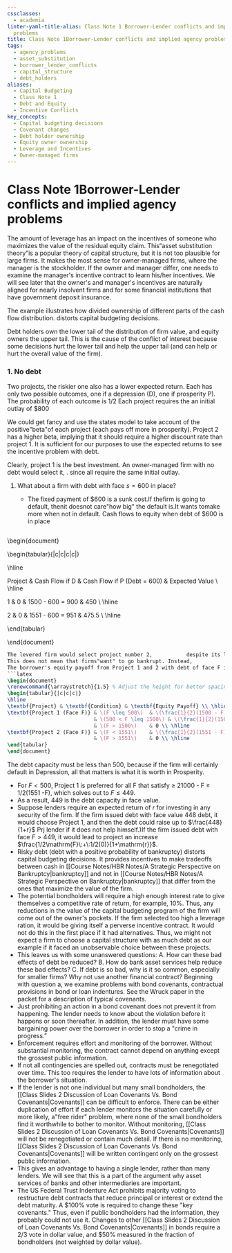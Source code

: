 ```yaml
---
cssclasses:
  - academia
linter-yaml-title-alias: Class Note 1 Borrower-Lender conflicts and implied agency
  problems
title: Class Note 1Borrower-Lender conflicts and implied agency problems
tags:
  - agency_problems
  - asset_substitution
  - borrower_lender_conflicts
  - capital_structure
  - debt_holders
aliases:
  - Capital Budgeting
  - Class Note 1
  - Debt and Equity
  - Incentive Conflicts
key_concepts:
  - Capital budgeting decisions
  - Covenant changes
  - Debt holder ownership
  - Equity owner ownership
  - Leverage and Incentives
  - Owner-managed firms
---
```


# Class Note 1Borrower-Lender conflicts and implied agency problems

The amount of leverage has an impact on the incentives of someone who maximizes the value of the residual equity claim. This“asset substitution theory”is a popular theory of capital structure,  but it is not too plausible for large firms. It makes the most sense for owner-managed firms,  where the manager is the stockholder. If the owner and manager differ,  one needs to examine the manager's incentive contract to learn his/her incentives. We will see later that the owner's and manager's incentives are naturally aligned for nearly insolvent firms and for some financial institutions that have government deposit insurance.

The example illustrates how divided ownership of different parts of the cash flow distribution. distorts capital budgeting decisions.

Debt holders own the lower tail of the distribution of firm value,  and equity owners the upper tail. This is the cause of the conflict of interest because some decisions hurt the lower tail and help the upper tail (and can help or hurt the overall value of the firm).

### 1. No debt

Two projects,  the riskier one also has a lower expected return. Each has only two possible outcomes,  one if a depression (D),  one if prosperity P). The probability of each outcome is 1/2 Each project requires the an initial outlay of $\$800$

We could get fancy and use the states model to take account of the positive"beta"of each project (each pays off more in prosperity). Project 2 has a higher beta,  implying that it should require a higher discount rate than project 1. It is sufficient for our purposes to use the expected returns to see the incentive problem with debt.

Clearly,  project 1 is the best investment. An owner-managed firm with no debt would select it,  . since all require the same initial outlay.

 1. What about a firm with debt with face $s=600$ in place?
	- The fixed payment of $\$600$ is a sunk cost.If thefirm is going to default,          thenit doesnot care"how big" the default is.It wants tomake more when not in default. Cash flows to equity when debt of $\$600$ is in place

	```latex

\begin{document}

\begin{tabular}{|c|c|c|c|}

\hline

Project & Cash Flow if D & Cash Flow if P (Debt = 600) & Expected Value \\ \hline

1 & 0 & 1500 - 600 = 900 & 450 \\ \hline

2 & 0 & 1551 - 600 = 951 & 475.5 \\ \hline

\end{tabular}

\end{document}

```latex
The levered firm would select project number 2,           despite its lower net present value,           because it has a higher present value conditional on not leading to bankruptcy. The equity owner owns the upper tail,          and is only concerned with the returns he owns. Note that no matter how the equity owner values the cash flows if P,          he prefers project 2 since both have identical cash flows if D and project 2 has higher payments if P.
This does not mean that firms"want" to go bankrupt. Instead,           it is a statement about debt capacity. If the [[Leverage Ratio|leverage ratio]] gets too high,           then these perverse incentive effects of debt increase. This can lead the firm to tilt its decisions toward excessively risky projects,          with a lower net present value. Potential bondholders can put themselves into the owner's shoes,           and take this into account when deciding what interest rate to charge on the bond. The lender can predict what the borrower will do,           but there is a problem because the lender cannot directly observe the project choice. What is the debt capacity of the firm? What is the highest face value,           F,           that the borrower prefers project 1?
The borrower's equity payoff from Project 1 and 2 with debt of face F is:
```latex
\begin{document}
\renewcommand{\arraystretch}{1.5} % Adjust the height for better spacing
\begin{tabular}{|c|c|c|}
\hline
\textbf{Project} & \textbf{Condition} & \textbf{Equity Payoff} \\ \hline
\textbf{Project 1 (Face F)} & \(F \leq 500\)  & \(\frac{1}{2}(1500 - F) + \frac{1}{2}(500 - F) = 1000 - F\) \\ \cline{2-3}
                            & \(500 < F \leq 1500\) & \(\frac{1}{2}(1500 - F)\) \\ \cline{2-3}
                            & \(F > 1500\)    & 0 \\ \hline
\textbf{Project 2 (Face F)} & \(F < 1551\)    & \(\frac{1}{2}(1551 - F)\) \\ \cline{2-3}
                            & \(F > 1551\)    & 0 \\ \hline
\end{tabular}
\end{document}
```

 The debt capacity must be less than 500,  because if the firm will certainly default in Depression,  all that matters is what it is worth in Prosperity.

- For $F<500$,  Project 1 is preferred for all F that satisfy $\geq$ 21000 - F $\geq$ 1/2(1551 -F),  which solves out to $F\leq 449$.
- As a result,  449 is the debt capacity in face value.
- Suppose lenders require an expected return of $r$ for investing in any security of the firm. If the firm issued debt with face value 448 debt,  it would choose Project 1,  and then the debt could raise up to $\frac{448}{1+r}$ Prj lender if it does not help himself.)If the firm issued debt with face $F>449$,  it would lead to project an increase $\frac{1/2\mathrm{F}\:+\:1/2(0)}{1+\mathrm{r}}$.
- Risky debt (debt with a positive probability of bankruptcy) distorts capital budgeting decisions. It provides incentives to make tradeoffs between cash in [[Course Notes/HBR Notes/A Strategic Perspective on Bankruptcy|bankruptcy]] and not in [[Course Notes/HBR Notes/A Strategic Perspective on Bankruptcy|bankruptcy]] that differ from the ones that maximize the value of the firm.
- The potential bondholders will require a high enough interest rate to give themselves a competitive rate of return,  for example,  $10\%$. Thus,  any reductions in the value of the capital budgeting program of the firm will come out of the owner's pockets. If the firm selected too high a leverage ration,  it would be giving itself a perverse incentive contract. It would not do this in the first place if it had alternatives. Thus,  we might not expect a firm to choose a capital structure with as much debt as our example if it faced an unobservable choice between these projects.
- This leaves us with some unanswered questions: A. How can these bad effects of debt be reduced? B. How do bank asset services help reduce these bad effects? C. If debt is so bad,  why is it so common,  especially for smaller firms? Why not use another financial contract?
Beginning with question a,  we examine problems with bond covenants,  contractual provisions in bond or loan indentures. See the Wruck paper in the packet for a description of typical covenants.
- Just prohibiting an action in a bond covenant does not prevent it from happening. The lender needs to know about the violation before it happens or soon thereafter. In addition,  the lender must have some bargaining power over the borrower in order to stop a "crime in progress.”
- Enforcement requires effort and monitoring of the borrower. Without substantial monitoring,  the contract cannot depend on anything except the grossest public information.
- If not all contingencies are spelled out,  contracts must be renegotiated over time. This too requires the lender to have lots of information about the borrower's situation.
- If the lender is not one individual but many small bondholders,  the [[Class Slides 2 Discussion of Loan Covenants Vs. Bond Covenants|Covenants]] can be difficult to enforce. There can be either duplication of effort if each lender monitors the situation carefully or more likely,  a"free rider" problem,  where none of the small bondholders find it worthwhile to bother to monitor. Without monitoring,  [[Class Slides 2 Discussion of Loan Covenants Vs. Bond Covenants|Covenants]] will not be renegotiated or contain much detail. If there is no monitoring,  [[Class Slides 2 Discussion of Loan Covenants Vs. Bond Covenants|Covenants]] will be written contingent only on the grossest public information.
- This gives an advantage to having a single lender,  rather than many lenders. We will see that this is a part of the argument why asset services of banks and other intermediaries are important.
- The US Federal Trust Indenture Act prohibits majority voting to restructure debt contracts that reduce principal or interest or extend the debt maturity. A $100% vote is required to change these "key covenants." Thus,           even if public bondholders had the information,           they probably could not use it. Changes to other [[Class Slides 2 Discussion of Loan Covenants Vs. Bond Covenants|Covenants]] in bonds require a 2/3 vote in dollar value,           and $50% measured in the fraction of bondholders (not weighted by dollar value).